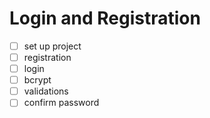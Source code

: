# Login and Registration

- [ ] set up project
- [ ] registration
- [ ] login
- [ ] bcrypt
- [ ] validations
- [ ] confirm password
